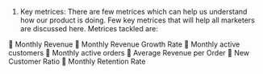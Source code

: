 1. Key metrices: There are few metrices which can help us understand how our product is doing.
Few key metrices that will help all marketers are discussed here. Metrices tackled are:

	Monthly Revenue
	Monthly Revenue Growth Rate
	Monthly active customers
	Monthly active orders
	Average Revenue per Order
	New Customer Ratio
	Monthly Retention Rate
